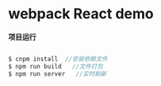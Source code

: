 # webpack React demo


**项目运行**
```javascript

$ cnpm install  //安装依赖文件
$ npm run build   //文件打包
$ npm run server   //实时刷新

```
